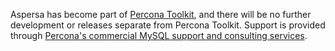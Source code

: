 Aspersa has become part of [Percona Toolkit](http://www.percona.com/software/percona-toolkit/), and there will be no further development or releases separate from Percona Toolkit. Support is provided through [Percona's commercial MySQL support and consulting services](http://www.percona.com/mysql-support/).